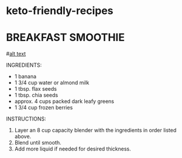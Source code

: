 # keto-friendly-recipes

# BREAKFAST SMOOTHIE

#[alt text](https://github.com/ivycraft/keto-friendly-recipes/raw/master/images/breakfast-smoothie.jpg "Breakfast Smoothie")

INGREDIENTS:
 * 1 banana
 * 1 3/4 cup water or almond milk
 * 1 tbsp. flax seeds
 * 1 tbsp. chia seeds
 * approx. 4 cups packed dark leafy greens
 * 1 3/4 cup frozen berries
 
INSTRUCTIONS:
1. Layer an 8 cup capacity blender with the ingredients in order listed above.
2. Blend until smooth.
3. Add more liquid if needed for desired thickness.
 
